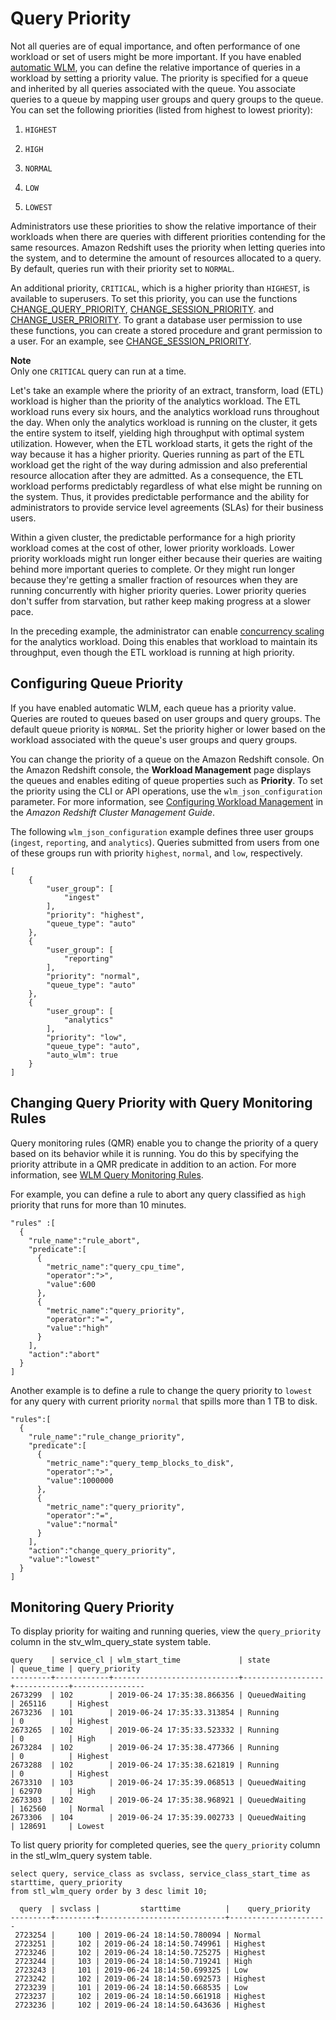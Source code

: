 # Query Priority<a name="query-priority"></a>

Not all queries are of equal importance, and often performance of one workload or set of users might be more important\. If you have enabled [automatic WLM](automatic-wlm.md), you can define the relative importance of queries in a workload by setting a priority value\. The priority is specified for a queue and inherited by all queries associated with the queue\. You associate queries to a queue by mapping user groups and query groups to the queue\. You can set the following priorities \(listed from highest to lowest priority\):

1. `HIGHEST`

1. `HIGH`

1. `NORMAL`

1. `LOW`

1. `LOWEST`

Administrators use these priorities to show the relative importance of their workloads when there are queries with different priorities contending for the same resources\. Amazon Redshift uses the priority when letting queries into the system, and to determine the amount of resources allocated to a query\. By default, queries run with their priority set to `NORMAL`\.

An additional priority, `CRITICAL`, which is a higher priority than `HIGHEST`, is available to superusers\. To set this priority, you can use the functions [CHANGE\_QUERY\_PRIORITY](r_CHANGE_QUERY_PRIORITY.md), [CHANGE\_SESSION\_PRIORITY](r_CHANGE_SESSION_PRIORITY.md)\. and [CHANGE\_USER\_PRIORITY](r_CHANGE_USER_PRIORITY.md)\. To grant a database user permission to use these functions, you can create a stored procedure and grant permission to a user\. For an example, see [CHANGE\_SESSION\_PRIORITY](r_CHANGE_SESSION_PRIORITY.md)\. 

**Note**  
Only one `CRITICAL` query can run at a time\.

Let's take an example where the priority of an extract, transform, load \(ETL\) workload is higher than the priority of the analytics workload\. The ETL workload runs every six hours, and the analytics workload runs throughout the day\. When only the analytics workload is running on the cluster, it gets the entire system to itself, yielding high throughput with optimal system utilization\. However, when the ETL workload starts, it gets the right of the way because it has a higher priority\. Queries running as part of the ETL workload get the right of the way during admission and also preferential resource allocation after they are admitted\. As a consequence, the ETL workload performs predictably regardless of what else might be running on the system\. Thus, it provides predictable performance and the ability for administrators to provide service level agreements \(SLAs\) for their business users\. 

Within a given cluster, the predictable performance for a high priority workload comes at the cost of other, lower priority workloads\. Lower priority workloads might run longer either because their queries are waiting behind more important queries to complete\. Or they might run longer because they're getting a smaller fraction of resources when they are running concurrently with higher priority queries\. Lower priority queries don't suffer from starvation, but rather keep making progress at a slower pace\.

In the preceding example, the administrator can enable [concurrency scaling](concurrency-scaling.md) for the analytics workload\. Doing this enables that workload to maintain its throughput, even though the ETL workload is running at high priority\. 

## Configuring Queue Priority<a name="concurrency-scaling-queues"></a>

If you have enabled automatic WLM, each queue has a priority value\. Queries are routed to queues based on user groups and query groups\. The default queue priority is `NORMAL`\. Set the priority higher or lower based on the workload associated with the queue's user groups and query groups\. 

You can change the priority of a queue on the Amazon Redshift console\. On the Amazon Redshift console, the **Workload Management** page displays the queues and enables editing of queue properties such as **Priority**\. To set the priority using the CLI or API operations, use the `wlm_json_configuration` parameter\. For more information, see [Configuring Workload Management](https://docs.aws.amazon.com/redshift/latest/mgmt/workload-mgmt-config.html) in the *Amazon Redshift Cluster Management Guide*\.

The following `wlm_json_configuration` example defines three user groups \(`ingest`, `reporting`, and `analytics`\)\. Queries submitted from users from one of these groups run with priority `highest`, `normal`, and `low`, respectively\.

```
[
    {
        "user_group": [
            "ingest"
        ],
        "priority": "highest",
        "queue_type": "auto"
    },
    {
        "user_group": [
            "reporting"
        ],
        "priority": "normal",
        "queue_type": "auto"
    },
    {
        "user_group": [
            "analytics"
        ],
        "priority": "low",
        "queue_type": "auto",
        "auto_wlm": true
    }
]
```

## Changing Query Priority with Query Monitoring Rules<a name="query-priority-qmr"></a>

Query monitoring rules \(QMR\) enable you to change the priority of a query based on its behavior while it is running\. You do this by specifying the priority attribute in a QMR predicate in addition to an action\. For more information, see [WLM Query Monitoring Rules](cm-c-wlm-query-monitoring-rules.md)\. 

For example, you can define a rule to abort any query classified as `high` priority that runs for more than 10 minutes\.

```
"rules" :[
  {
    "rule_name":"rule_abort",
    "predicate":[
      {
        "metric_name":"query_cpu_time",
        "operator":">",
        "value":600
      },
      {
        "metric_name":"query_priority",
        "operator":"=",
        "value":"high"
      }
    ],
    "action":"abort"
  }
]
```

Another example is to define a rule to change the query priority to `lowest` for any query with current priority `normal` that spills more than 1 TB to disk\. 

```
"rules":[
  {
    "rule_name":"rule_change_priority",
    "predicate":[
      {
        "metric_name":"query_temp_blocks_to_disk",
        "operator":">",
        "value":1000000
      },
      {
        "metric_name":"query_priority",
        "operator":"=",
        "value":"normal"
      }
    ],
    "action":"change_query_priority",
    "value":"lowest"
  }
]
```

## Monitoring Query Priority<a name="query-priority-monitoring"></a>

To display priority for waiting and running queries, view the `query_priority` column in the stv\_wlm\_query\_state system table\.

```
query    | service_cl | wlm_start_time             | state            | queue_time | query_priority
---------+------------+----------------------------+------------------+------------+----------------
2673299  | 102        | 2019-06-24 17:35:38.866356 | QueuedWaiting    | 265116     | Highest
2673236  | 101        | 2019-06-24 17:35:33.313854 | Running          | 0          | Highest
2673265  | 102        | 2019-06-24 17:35:33.523332 | Running          | 0          | High
2673284  | 102        | 2019-06-24 17:35:38.477366 | Running          | 0          | Highest
2673288  | 102        | 2019-06-24 17:35:38.621819 | Running          | 0          | Highest
2673310  | 103        | 2019-06-24 17:35:39.068513 | QueuedWaiting    | 62970      | High
2673303  | 102        | 2019-06-24 17:35:38.968921 | QueuedWaiting    | 162560     | Normal
2673306  | 104        | 2019-06-24 17:35:39.002733 | QueuedWaiting    | 128691     | Lowest
```

To list query priority for completed queries, see the `query_priority` column in the stl\_wlm\_query system table\.

```
select query, service_class as svclass, service_class_start_time as starttime, query_priority 
from stl_wlm_query order by 3 desc limit 10;
```

```
  query  | svclass |         starttime          |    query_priority
---------+---------+----------------------------+----------------------
 2723254 |     100 | 2019-06-24 18:14:50.780094 | Normal
 2723251 |     102 | 2019-06-24 18:14:50.749961 | Highest  
 2723246 |     102 | 2019-06-24 18:14:50.725275 | Highest
 2723244 |     103 | 2019-06-24 18:14:50.719241 | High
 2723243 |     101 | 2019-06-24 18:14:50.699325 | Low
 2723242 |     102 | 2019-06-24 18:14:50.692573 | Highest
 2723239 |     101 | 2019-06-24 18:14:50.668535 | Low
 2723237 |     102 | 2019-06-24 18:14:50.661918 | Highest
 2723236 |     102 | 2019-06-24 18:14:50.643636 | Highest
```